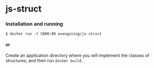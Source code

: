 # js-struct

### Installation and running
    $ docker run -t 5000:80 evengining/js-struct
    
#### or 

Create an application directory where you will implement the classes of structures, and then run `docker build`.
